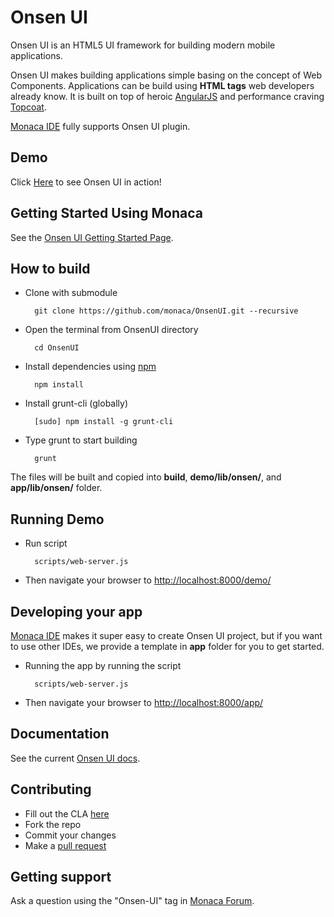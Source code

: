 # Onsen UI

Onsen UI is an HTML5 UI framework for building modern mobile applications.

Onsen UI makes building applications simple basing on the concept of Web Components. Applications can be build using **HTML tags** web developers already know. It is built on top of heroic [AngularJS](http://angularjs.org/) and performance craving [Topcoat](http://topcoat.io/).

[Monaca IDE] fully supports Onsen UI plugin.

## Demo

Click [Here](http://docs.monaca.mobi/onsen/) to see Onsen UI in action!

## Getting Started Using Monaca

See the [Onsen UI Getting Started Page].

## How to build

* Clone with submodule

        git clone https://github.com/monaca/OnsenUI.git --recursive

* Open the terminal from OnsenUI directory

        cd OnsenUI

* Install dependencies using [npm](http://nodejs.org/download/)

        npm install

* Install grunt-cli (globally)

        [sudo] npm install -g grunt-cli

* Type grunt to start building

        grunt

The files will be built and copied into **build**, **demo/lib/onsen/**, and **app/lib/onsen/** folder.

## Running Demo

* Run script

        scripts/web-server.js

* Then navigate your browser to [http://localhost:8000/demo/](http://localhost:8000/demo/)

## Developing your app

[Monaca IDE] makes it super easy to create Onsen UI project, but if you want to use other IDEs, we provide a template in **app** folder for you to get started.

* Running the app by running the script

        scripts/web-server.js

* Then navigate your browser to [http://localhost:8000/app/](http://localhost:8000/app/)

## Documentation

See the current [Onsen UI docs].

## Contributing

* Fill out the CLA [here](https://docs.google.com/forms/d/13e_me1JPJeG9PUJdnLxv2jEk5QPmFkZZft7Flm-gXSA/viewform)
* Fork the repo
* Commit your changes
* Make a [pull request](https://help.github.com/articles/using-pull-requests)

## Getting support

Ask a question using the "Onsen-UI" tag in [Monaca Forum].

[Onsen UI docs]:http://docs.monaca.mobi/onsen/docs/en/
[Monaca Forum]:http://monaca.mobi/forum
[Onsen UI Getting Started Page]:http://docs.monaca.mobi/onsen/getting_started/en/
[Monaca IDE]:http://monaca.mobi/
